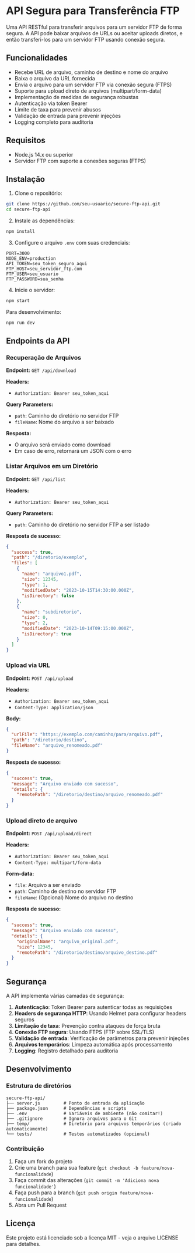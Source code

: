 # API Segura para Transferência FTP

Uma API RESTful para transferir arquivos para um servidor FTP de forma segura. A API pode baixar arquivos de URLs ou aceitar uploads diretos, e então transferi-los para um servidor FTP usando conexão segura.

## Funcionalidades

- Recebe URL de arquivo, caminho de destino e nome do arquivo
- Baixa o arquivo da URL fornecida
- Envia o arquivo para um servidor FTP via conexão segura (FTPS)
- Suporte para upload direto de arquivos (multipart/form-data)
- Implementação de medidas de segurança robustas
- Autenticação via token Bearer
- Limite de taxa para prevenir abusos
- Validação de entrada para prevenir injeções
- Logging completo para auditoria

## Requisitos

- Node.js 14.x ou superior
- Servidor FTP com suporte a conexões seguras (FTPS)

## Instalação

1. Clone o repositório:
```bash
git clone https://github.com/seu-usuario/secure-ftp-api.git
cd secure-ftp-api
```

2. Instale as dependências:
```bash
npm install
```

3. Configure o arquivo `.env` com suas credenciais:
```
PORT=3000
NODE_ENV=production
API_TOKEN=seu_token_seguro_aqui
FTP_HOST=seu_servidor_ftp.com
FTP_USER=seu_usuario
FTP_PASSWORD=sua_senha
```

4. Inicie o servidor:
```bash
npm start
```

Para desenvolvimento:
```bash
npm run dev
```

## Endpoints da API

### Recuperação de Arquivos

**Endpoint:** `GET /api/download`

**Headers:**
- `Authorization: Bearer seu_token_aqui`

**Query Parameters:**
- `path`: Caminho do diretório no servidor FTP
- `fileName`: Nome do arquivo a ser baixado

**Resposta:**
- O arquivo será enviado como download
- Em caso de erro, retornará um JSON com o erro

### Listar Arquivos em um Diretório

**Endpoint:** `GET /api/list`

**Headers:**
- `Authorization: Bearer seu_token_aqui`

**Query Parameters:**
- `path`: Caminho do diretório no servidor FTP a ser listado

**Resposta de sucesso:**
```json
{
  "success": true,
  "path": "/diretorio/exemplo",
  "files": [
    {
      "name": "arquivo1.pdf",
      "size": 12345,
      "type": 1,
      "modifiedDate": "2023-10-15T14:30:00.000Z",
      "isDirectory": false
    },
    {
      "name": "subdiretorio",
      "size": 0,
      "type": 2,
      "modifiedDate": "2023-10-14T09:15:00.000Z",
      "isDirectory": true
    }
  ]
}
```

### Upload via URL

**Endpoint:** `POST /api/upload`

**Headers:**
- `Authorization: Bearer seu_token_aqui`
- `Content-Type: application/json`

**Body:**
```json
{
  "urlFile": "https://exemplo.com/caminho/para/arquivo.pdf",
  "path": "/diretorio/destino",
  "fileName": "arquivo_renomeado.pdf"
}
```

**Resposta de sucesso:**
```json
{
  "success": true,
  "message": "Arquivo enviado com sucesso",
  "details": {
    "remotePath": "/diretorio/destino/arquivo_renomeado.pdf"
  }
}
```

### Upload direto de arquivo

**Endpoint:** `POST /api/upload/direct`

**Headers:**
- `Authorization: Bearer seu_token_aqui`
- `Content-Type: multipart/form-data`

**Form-data:**
- `file`: Arquivo a ser enviado
- `path`: Caminho de destino no servidor FTP
- `fileName`: (Opcional) Nome do arquivo no destino

**Resposta de sucesso:**
```json
{
  "success": true,
  "message": "Arquivo enviado com sucesso",
  "details": {
    "originalName": "arquivo_original.pdf",
    "size": 12345,
    "remotePath": "/diretorio/destino/arquivo_destino.pdf"
  }
}
```

## Segurança

A API implementa várias camadas de segurança:

1. **Autenticação**: Token Bearer para autenticar todas as requisições
2. **Headers de segurança HTTP**: Usando Helmet para configurar headers seguros
3. **Limitação de taxa**: Prevenção contra ataques de força bruta
4. **Conexão FTP segura**: Usando FTPS (FTP sobre SSL/TLS)
5. **Validação de entrada**: Verificação de parâmetros para prevenir injeções
6. **Arquivos temporários**: Limpeza automática após processamento
7. **Logging**: Registro detalhado para auditoria

## Desenvolvimento

### Estrutura de diretórios

```
secure-ftp-api/
├── server.js         # Ponto de entrada da aplicação
├── package.json      # Dependências e scripts
├── .env              # Variáveis de ambiente (não comitar!)
├── .gitignore        # Ignora arquivos para o Git
├── temp/             # Diretório para arquivos temporários (criado automaticamente)
└── tests/            # Testes automatizados (opcional)
```

### Contribuição

1. Faça um fork do projeto
2. Crie uma branch para sua feature (`git checkout -b feature/nova-funcionalidade`)
3. Faça commit das alterações (`git commit -m 'Adiciona nova funcionalidade'`)
4. Faça push para a branch (`git push origin feature/nova-funcionalidade`)
5. Abra um Pull Request

## Licença

Este projeto está licenciado sob a licença MIT - veja o arquivo LICENSE para detalhes.